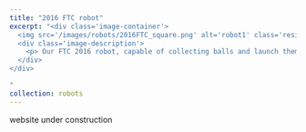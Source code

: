 ```yaml
---
title: "2016 FTC robot"
excerpt: "<div class='image-container'>
  <img src='/images/robots/2016FTC_square.png' alt='robot1' class='resizable-image'>
  <div class='image-description'>
    <p> Our FTC 2016 robot, capable of collecting balls and launch them to a basket. I added acceleration/deceleration sequence to the autonomous code to avoid slipping during the autonomous period. </p>
  </div>
</div>

"
collection: robots
---
```

website under construction